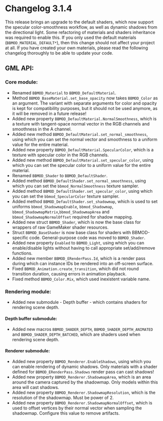 # Changelog 3.1.4
This release brings an upgrade to the default shaders, which now support the specular color-smoothness workflow, as well as dynamic shadows from the directional light. Some refactoring of materials and shaders inheritance was required to enable this. If you only used the default materials (`BBMOD_MATERIAL_DEFAULT*`), then this change should not affect your project at all. If you have created your own materials, please read the following changelog thoroughly to be able to update your code.

## GML API:
### Core module:
* Renamed `BBMOD_Material` to `BBMOD_DefaultMaterial`.
* Method `BBMOD_BaseMaterial.set_base_opacity` now takes `BBMOD_Color` as an argument. The variant with separate arguments for color and opacity is kept for compatibility purposes, but it should not be used anymore, as it will be removed in a future release!
* Added new property `BBMOD_DefaultMaterial.NormalSmoothness`, which is a texture with tangent-space normal vector in the RGB channels and smoothness in the A channel.
* Added new method `BBMOD_DefaultMaterial.set_normal_smoothness`, using which you can set the normal vector and smoothness to a uniform value for the entire material.
* Added new property `BBMOD_DefaultMaterial.SpecularColor`, which is a texture with specular color in the RGB channels.
* Added new method `BBMOD_DefaultMaterial.set_specular_color`, using which you can set the specular color to a uniform value for the entire material.
* Renamed `BBMOD_Shader` to `BBMOD_DefaultShader`.
* Added method `BBMOD_DefaultShader.set_normal_smoothness`, using which you can set the `bbmod_NormalSmoothness` texture sampler.
* Added method `BBMOD_DefaultShader.set_specular_color`, using which you can set the `bbmod_SpecularColor` texture sampler.
* Added method `BBMOD_DefaultShader.set_shadowmap`, which is used to set uniforms `bbmod_ShadowmapEnable`, `bbmod_Shadowmap`, `bbmod_ShadowmapMatrix`,`bbmod_ShadowmapArea` and `bbmod_ShadowmapNormalOffset` required for shadow mapping.
* Added new struct `BBMOD_Shader`, which is now the base class for wrappers of raw GameMaker shader resources.
* Struct `BBMOD_BaseShader` is now base class for shaders with BBMOD-specific code. General-purpose code was moved to `BBMOD_Shader`.
* Added new property `Enabled` to `BBMOD_Light`, using which you can enable/disable lights without having to call appropriate set/add/remove functions.
* Added new member `BBMOD_ERenderPass.Id`, which is a render pass during which can instance IDs be rendered into an off-screen surface.
* Fixed `BBMOD_Animation.create_transition`, which did not round transition duration, causing errors in animation playback.
* Fixed method `BBMOD_Color.Mix`, which used inexistent variable name.

### Rendering module:
* Added new submodule - Depth buffer - which contains shaders for rendering scene depth.

#### Depth buffer submodule:
* Added new macros `BBMOD_SHADER_DEPTH`, `BBMOD_SHADER_DEPTH_ANIMATED` and `BBMOD_SHADER_DEPTH_BATCHED`, which are shaders used when rendering scene depth.

#### Renderer submodule:
* Added new property `BBMOD_Renderer.EnableShadows`, using which you can enable rendering of dynamic shadows. Only materials with a shader defined for `BBMOD_ERenderPass.Shadows` render pass can cast shadows!
* Added new property `BBMOD_Renderer.ShadowmapArea`, which is an area around the camera captured by the shadowmap. Only models within this area will cast shadows.
* Added new property `BBMOD_Renderer.ShadowmapResolution`, which is the resolution of the shadowmap. Must be power of 2.
* Added new property `BBMOD_Renderer.ShadowmapNormalOffset`, which is used to offset vertices by their normal vector when sampling the shadowmap. Configure this value to remove artifacts.
